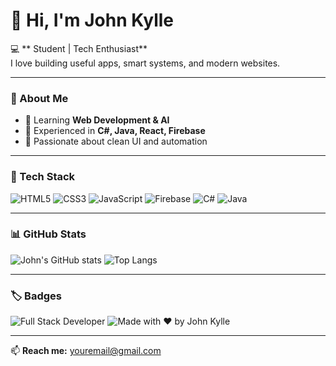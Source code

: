 # 👋 Hi, I'm John Kylle

💻 ** Student | Tech Enthusiast**  
I love building useful apps, smart systems, and modern websites.

---

### 🧠 About Me
- 🔹 Learning **Web Development & AI**
- 🔹 Experienced in **C#, Java, React, Firebase**
- 🔹 Passionate about clean UI and automation

---

### 🚀 Tech Stack
![HTML5](https://img.shields.io/badge/HTML5-E34F26?style=for-the-badge&logo=html5&logoColor=white)
![CSS3](https://img.shields.io/badge/CSS3-1572B6?style=for-the-badge&logo=css3&logoColor=white)
![JavaScript](https://img.shields.io/badge/JavaScript-F7DF1E?style=for-the-badge&logo=javascript&logoColor=black)
![Firebase](https://img.shields.io/badge/Firebase-FFCA28?style=for-the-badge&logo=firebase&logoColor=black)
![C#](https://img.shields.io/badge/C%23-239120?style=for-the-badge&logo=c-sharp&logoColor=white)
![Java](https://img.shields.io/badge/Java-007396?style=for-the-badge&logo=openjdk&logoColor=white)

---

### 📊 GitHub Stats
![John's GitHub stats](https://github-readme-stats.vercel.app/api?username=yourusername&show_icons=true&theme=tokyonight&hide_border=true)
![Top Langs](https://github-readme-stats.vercel.app/api/top-langs/?username=yourusername&layout=compact&theme=tokyonight&hide_border=true)

---

### 🏷️ Badges
![Full Stack Developer](https://img.shields.io/badge/Full%20Stack-Developer-blueviolet?style=for-the-badge)
![Made with ❤️ by John Kylle](https://img.shields.io/badge/Made%20with-%E2%9D%A4%EF%B8%8F%20by%20John%20Kylle-red?style=for-the-badge)

---

📫 **Reach me:** youremail@gmail.com
